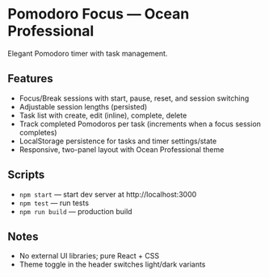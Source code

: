 # Pomodoro Focus — Ocean Professional

Elegant Pomodoro timer with task management.

## Features
- Focus/Break sessions with start, pause, reset, and session switching
- Adjustable session lengths (persisted)
- Task list with create, edit (inline), complete, delete
- Track completed Pomodoros per task (increments when a focus session completes)
- LocalStorage persistence for tasks and timer settings/state
- Responsive, two-panel layout with Ocean Professional theme

## Scripts
- `npm start` — start dev server at http://localhost:3000
- `npm test` — run tests
- `npm run build` — production build

## Notes
- No external UI libraries; pure React + CSS
- Theme toggle in the header switches light/dark variants
